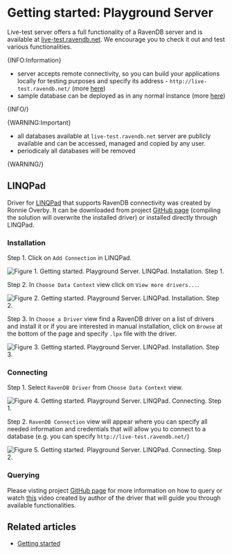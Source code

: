 # Getting started: Playground Server

Live-test server offers a full functionality of a RavenDB server and is available at [live-test.ravendb.net](http://live-test.ravendb.net/). We encourage you to check it out and test various functionalities.

{INFO:Information}

- server accepts remote connectivity, so you can build your applications locally for testing purposes and specify its address - `http://live-test.ravendb.net/` (more [here](../client-api/creating-document-store))
- sample database can be deployed as in any normal instance (more [here](../studio/overview/tasks/create-sample-data))

{INFO/}

{WARNING:Important}

- all databases available at `live-test.ravendb.net` server are publicly available and can be accessed, managed and copied by any user.
- periodicaly all databases will be removed

{WARNING/}

## LINQPad

Driver for [LINQPad](https://www.linqpad.net/) that supports RavenDB connectivity was created by Ronnie Overby. It can be downloaded from project [GitHub page](https://github.com/ronnieoverby/RavenDB-Linqpad-Driver) (compiling the solution will overwrite the installed driver) or installed directly through LINQPad.

### Installation

Step 1. Click on `Add Connection` in LINQPad.

![Figure 1. Getting started. Playground Server. LINQPad. Installation. Step 1.](images/linqpad-1.png)  

Step 2. In `Choose Data Context` view click on `View more drivers...`.

![Figure 2. Getting started. Playground Server. LINQPad. Installation. Step 2.](images/linqpad-2.png)  

Step 3. In `Choose a Driver` view find a RavenDB driver on a list of drivers and install it or if you are interested in manual installation, click on `Browse` at the bottom of the page and specify `.lpx` file with the driver.

![Figure 3. Getting started. Playground Server. LINQPad. Installation. Step 3.](images/linqpad-3.png)  

### Connecting

Step 1. Select `RavenDB Driver` from `Choose Data Context` view.

![Figure 4. Getting started. Playground Server. LINQPad. Connecting. Step 1.](images/linqpad-4.png)  

Step 2. `RavenDB Connection` view will appear where you can specify all needed information and credentials that will allow you to connect to a database (e.g. you can specify `http://live-test.ravendb.net/`)

![Figure 5. Getting started. Playground Server. LINQPad. Connecting. Step 2.](images/linqpad-5.png)  

### Querying

Please visting project [GitHub page](https://github.com/ronnieoverby/RavenDB-Linqpad-Driver) for more information on how to query or watch [this](https://www.youtube.com/watch?v=XgsPvyk0bjM) video created by author of the driver that will guide you through available functionalities.

## Related articles

- [Getting started](../start/getting-started)

